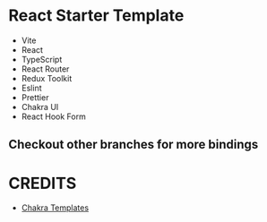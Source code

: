 # React Starter Template

- Vite
- React
- TypeScript
- React Router
- Redux Toolkit
- Eslint
- Prettier
- Chakra UI
- React Hook Form

## Checkout other branches for more bindings


# CREDITS

- [Chakra Templates](https://chakra-templates.dev/)
